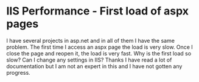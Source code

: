 
# IIS Performance - First load of aspx pages

I have several projects in asp.net and in all of them I have the same problem. The first time I access an aspx page the load is very slow. Once I close the page and reopen it, the load is very fast. Why is the first load so slow? Can I change any settings in IIS?
Thanks
I have read a lot of documentation but I am not an expert in this and I have not gotten any progress.

        